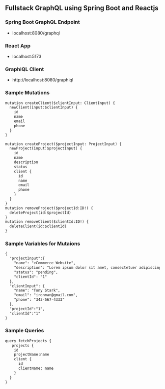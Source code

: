 ## Fullstack GraphQL using Spring Boot and Reactjs

### Spring Boot GraphQL Endpoint
- localhost:8080/graphql

### React App
- localhost:5173

### GraphiQL Client
- http://localhost:8080/graphiql

### Sample Mutations
```txt
mutation createClient($clientInput: ClientInput) {
  newClient(input:$clientInput) {
    id
    name
    email
    phone
  }
}

mutation createProject($projectInput: ProjectInput) {
  newProject(input:$projectInput) {
    id
    name
    description
    status
    client {
      id
      name
      email
      phone
    }
  }
}
mutation removeProject($projectId:ID!) {
  deleteProject(id:$projectId)
}
mutation removeClient($clientId:ID!) {
  deleteClient(id:$clientId)
}
```
### Sample Variables for Mutaions
```txt
{
  "projectInput":{
    "name": "eCommerce Website",
    "description": "Lorem ipsum dolor sit amet, consectetuer adipiscing elit. Aenean commodo ligula eget dolor. Aenean massa. Cum sociis natoque penatibus et magnis dis parturient montes, nascetur ridiculus mus. Donec quam felis, ultricies nec, pellentesque eu.",
    "status": "pending",
    "clientId": "1"
  },
  "clientInput": {
    "name": "Tony Stark",
    "email": "ironman@gmail.com",
    "phone": "343-567-4333"
  },
  "projectId":"1",
  "clientId":"1"
}
```

### Sample Queries
```txt
query fetchProjects {
   projects {
    id
    projectName:name
    client {
      id
      clientName: name 
    }
  }
}
```
